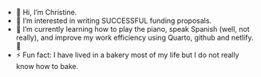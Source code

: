 - 👋 Hi, I’m Christine.
- 👀 I’m interested in writing SUCCESSFUL funding proposals.
- 🌱 I’m currently learning how to play the piano, speak Spanish (well, not really), and improve my work efficiency using Quarto, github and netlify. 💪
- ⚡ Fun fact: I have lived in a bakery most of my life but I do not really know how to bake.

<!---
dauthc/dauthc is a ✨ special ✨ repository because its `README.md` (this file) appears on your GitHub profile.
You can click the Preview link to take a look at your changes.
--->

